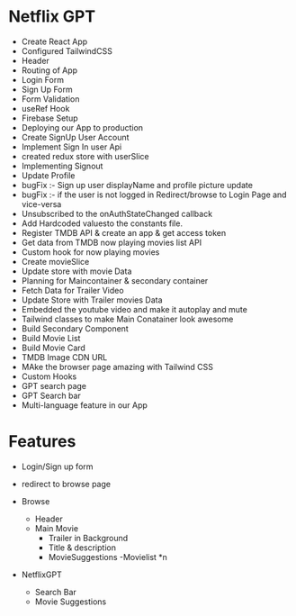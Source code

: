 # Netflix GPT

- Create React App
- Configured TailwindCSS
- Header
- Routing of App
- Login Form
- Sign Up Form
- Form Validation
- useRef Hook
- Firebase Setup
- Deploying our App to production
- Create SignUp User Account
- Implement Sign In user Api
- created redux store with userSlice
- Implementing Signout
- Update Profile
- bugFix :- Sign up user displayName and profile picture update
- bugFix :- if the user is not logged in Redirect/browse to Login Page and vice-versa
- Unsubscribed to the onAuthStateChanged callback
- Add Hardcoded valuesto the constants file.
- Register TMDB API & create an app & get access token
- Get data from TMDB now playing movies list API
- Custom hook for now playing movies
- Create movieSlice
- Update store with movie Data 
- Planning for Maincontainer & secondary container
- Fetch Data for Trailer Video
- Update Store with Trailer movies Data 
- Embedded the youtube video and make it autoplay and mute 
- Tailwind classes to make Main Conatainer look awesome  
- Build Secondary Component
- Build Movie List 
- Build Movie Card
- TMDB Image CDN URL
- MAke the browser page amazing with Tailwind CSS
- Custom Hooks
- GPT search page
- GPT Search bar
- Multi-language feature in our App




# Features

- Login/Sign up form
- redirect to browse page
- Browse
   - Header
   - Main Movie
      - Trailer in Background
      - Title & description
      - MovieSuggestions
         -Movielist *n

- NetflixGPT
    - Search Bar
    - Movie Suggestions
    